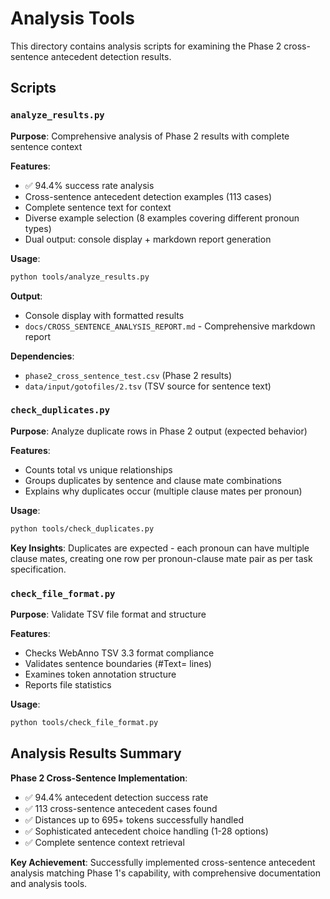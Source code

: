 # Analysis Tools

This directory contains analysis scripts for examining the Phase 2 cross-sentence antecedent detection results.

## Scripts

### `analyze_results.py`
**Purpose**: Comprehensive analysis of Phase 2 results with complete sentence context

**Features**:
- ✅ 94.4% success rate analysis
- Cross-sentence antecedent detection examples (113 cases)
- Complete sentence text for context
- Diverse example selection (8 examples covering different pronoun types)
- Dual output: console display + markdown report generation

**Usage**:
```bash
python tools/analyze_results.py
```

**Output**: 
- Console display with formatted results
- `docs/CROSS_SENTENCE_ANALYSIS_REPORT.md` - Comprehensive markdown report

**Dependencies**: 
- `phase2_cross_sentence_test.csv` (Phase 2 results)
- `data/input/gotofiles/2.tsv` (TSV source for sentence text)

### `check_duplicates.py`
**Purpose**: Analyze duplicate rows in Phase 2 output (expected behavior)

**Features**:
- Counts total vs unique relationships
- Groups duplicates by sentence and clause mate combinations
- Explains why duplicates occur (multiple clause mates per pronoun)

**Usage**:
```bash
python tools/check_duplicates.py
```

**Key Insights**: Duplicates are expected - each pronoun can have multiple clause mates, creating one row per pronoun-clause mate pair as per task specification.

### `check_file_format.py`
**Purpose**: Validate TSV file format and structure

**Features**:
- Checks WebAnno TSV 3.3 format compliance
- Validates sentence boundaries (#Text= lines)
- Examines token annotation structure
- Reports file statistics

**Usage**:
```bash
python tools/check_file_format.py
```

## Analysis Results Summary

**Phase 2 Cross-Sentence Implementation**:
- ✅ 94.4% antecedent detection success rate
- ✅ 113 cross-sentence antecedent cases found
- ✅ Distances up to 695+ tokens successfully handled
- ✅ Sophisticated antecedent choice handling (1-28 options)
- ✅ Complete sentence context retrieval

**Key Achievement**: Successfully implemented cross-sentence antecedent analysis matching Phase 1's capability, with comprehensive documentation and analysis tools.

